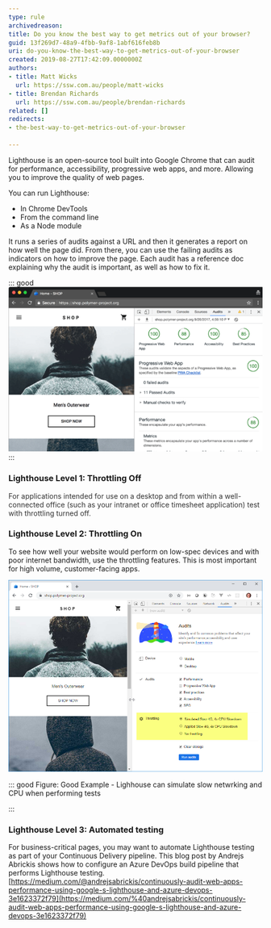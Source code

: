 ```yaml
---
type: rule
archivedreason: 
title: Do you know the best way to get metrics out of your browser?
guid: 13f269d7-48a9-4fbb-9af8-1abf616feb8b
uri: do-you-know-the-best-way-to-get-metrics-out-of-your-browser
created: 2019-08-27T17:42:09.0000000Z
authors:
- title: Matt Wicks
  url: https://ssw.com.au/people/matt-wicks
- title: Brendan Richards
  url: https://ssw.com.au/people/brendan-richards
related: []
redirects:
- the-best-way-to-get-metrics-out-of-your-browser

---
```


Lighthouse is an open-source tool built into Google Chrome that can audit for performance, accessibility, progressive web apps, and more. Allowing you to improve the quality of web pages.

<!--endintro-->

You can run Lighthouse:

* In Chrome DevTools
* From the command line
* As a Node module


It runs a series of audits against a URL and then it generates a report on how well the page did. From there, you can use the failing audits as indicators on how to improve the page. Each audit has a reference doc explaining why the audit is important, as well as how to fix it.


::: good  
![Figure: Good Example - Google Chrome Lighthouse is showing 100%](lighthouse-100.png)  
:::

### Lighthouse Level 1: Throttling Off

<font color="#333333">For applications intended for use on a desktop and from within a well-connected office (such as your intranet or office timesheet application) test with throttling turned off.</font>

### Lighthouse Level 2: Throttling On


To see how well your website would perform on low-spec devices and with poor internet bandwidth, use the throttling features. This is most important for high volume, customer-facing apps.

![](lighthouse_throttling.png)


::: good
Figure: Good Example - Lighhouse can simulate slow netwrking and CPU when performing tests

:::



### Lighthouse Level 3: Automated testing


For business-critical pages, you may want to automate Lighthouse testing as part of your Continuous Delivery pipeline. This blog post by Andrejs Abrickis shows how to configure an Azure DevOps build pipeline that performs Lighthouse testing.
[https://medium.com/@andrejsabrickis/continuously-audit-web-apps-performance-using-google-s-lighthouse-and-azure-devops-3e1623372f79](https://medium.com/%40andrejsabrickis/continuously-audit-web-apps-performance-using-google-s-lighthouse-and-azure-devops-3e1623372f79)
